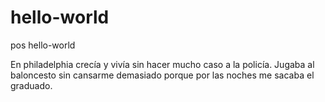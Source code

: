 # hello-world

pos hello-world

En philadelphia crecía y vivía sin hacer mucho caso a la policía. 
Jugaba al baloncesto sin cansarme demasiado porque por las noches me sacaba el graduado.
